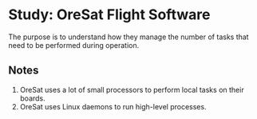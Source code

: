 # Study: OreSat Flight Software

The purpose is to understand how they manage the number of tasks that need to be performed during operation. 

## Notes

1. OreSat uses a lot of small processors to perform local tasks on their boards.
2. OreSat uses Linux daemons to run high-level processes.
